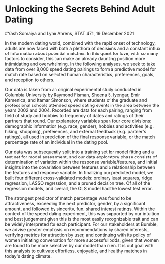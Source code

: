 # Unlocking the Secrets Behind Adult Dating
#Yash Somaiya and Lynn Ahrens, STAT 471, 19 December 2021

In the modern dating world, combined with the rapid onset of technology, adults are now faced with both a plethora of decisions and a constant influx of information about potential matches. In this quest for love, with so many factors to consider, this can make an already daunting position more intimidating and overwhelming. In the following analyses, we seek to take data from over 8,000 speed dating pairings to form a predictive model for match rate based on selected human characteristics, preferences, goals, and reception to others. 

Our data is taken from an original experimental study conducted in Columbia University by Raymond Fisman, Sheena S. Iyengar, Emir Kamenica, and Itamar Simonson, where students of the graduate and professional schools attended speed dating events in the area between the years 2002 and 2004. Recorded are data for each pairing, ranging from field of study and hobbies to frequency of dates and ratings of their partners that round. Our explanatory variables span four core divisions: demographic information (e.g. race, gender), hobbies and activities (e.g. hiking, shopping), preferences, and external feedback (e.g. partner's ratings), all used in prediction of the final response variable, or the match percentage rate of an individual in the dating pool. 

Our data was subsequently split into a training set for model fitting and a test set for model assessment, and our data exploratory phase consists of determination of variation within the response variable/features, and initial insights into the covariation between features and a relationship between the features and response variable. In finalizing our predicted model, we built four different cross-validated models: ordinary least squares, ridge regression, LASSO regression, and a pruned decision tree. Of all of the regression models, and overall, the OLS model had the lowest test error.

The strongest predictor of match percentage was found to be attractiveness, exceeding the next predictor, gender, by a significant amount, and followed by sincerity, fun, shared interest ratings. Within the context of the speed dating experiment, this was supported by our intuition and best judgement given this is the most easily recognizable trait and can be widely interpreted for each participant. For our stakeholders at Bumble, we advise greater emphasis on recommendations by shared interests, verifying metrics for attraction by user, and continuing with its policy of women initiating conversation for more successful odds, given that women are found to be more selective by our model than men. It is out goal with this analysis to cultivate effortless, enjoyable, and healthy matches in today's dating climate. 
